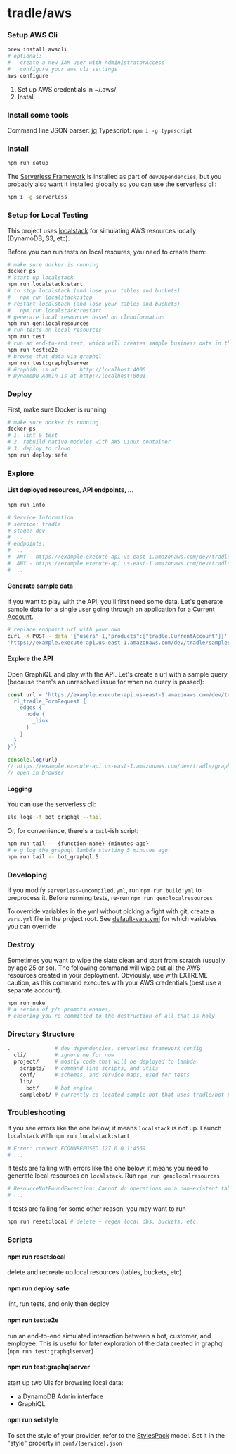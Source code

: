 
# tradle/aws

### Setup AWS Cli

```sh
brew install awscli
# optional:
#   create a new IAM user with AdministratorAccess
#   configure your aws cli settings
aws configure
```

1. Set up AWS credentials in ~/.aws/
2. Install 

### Install some tools

Command line JSON parser: [jq](https://stedolan.github.io/jq/download/)
Typescript: `npm i -g typescript`

### Install

```sh
npm run setup
```

The [Serverless Framework](https://github.com/serverless/serverless) is installed as part of `devDependencies`, but you probably also want it installed globally so you can use the serverless cli:

```sh
npm i -g serverless
```

### Setup for Local Testing

This project uses [localstack](https://github.com/localstack/localstack) for simulating AWS resources locally (DynamoDB, S3, etc).

Before you can run tests on local resoures, you need to create them:

```sh
# make sure docker is running
docker ps
# start up localstack
npm run localstack:start
# to stop localstack (and lose your tables and buckets)
#   npm run localstack:stop
# restart localstack (and lose your tables and buckets)
#   npm run localstack:restart
# generate local resources based on cloudformation
npm run gen:localresources
# run tests on local resources
npm run test
# run an end-to-end test, which will creates sample business data in the process
npm run test:e2e
# browse that data via graphql
npm run test:graphqlserver
# GraphiQL is at       http://localhost:4000
# DynamoDB Admin is at http://localhost:8001
```

### Deploy

First, make sure Docker is running

```sh
# make sure docker is running
docker ps
# 1. lint & test
# 2. rebuild native modules with AWS Linux container
# 3. deploy to cloud
npm run deploy:safe
```

### Explore

#### List deployed resources, API endpoints, ...

```sh
npm run info

# Service Information
# service: tradle
# stage: dev
# ...
# endpoints:
#  ..
#  ANY - https://example.execute-api.us-east-1.amazonaws.com/dev/tradle/graphql
#  ANY - https://example.execute-api.us-east-1.amazonaws.com/dev/tradle/samples
#  ..
```

#### Generate sample data

If you want to play with the API, you'll first need some data. Let's generate sample data for a single user going through an application for a [Current Account](https://github.com/tradle/custom-models/blob/master/models/tradle.CurrentAccount.json).

```sh
# replace endpoint url with your own
curl -X POST --data '{"users":1,"products":["tradle.CurrentAccount"]}' \
'https://example.execute-api.us-east-1.amazonaws.com/dev/tradle/samples'
```

#### Explore the API

Open GraphiQL and play with the API. Let's create a url with a sample query (because there's an unresolved issue for when no query is passed):

```js
const url = 'https://example.execute-api.us-east-1.amazonaws.com/dev/tradle/graphql?query=' + encodeURIComponent(`{
  rl_tradle_FormRequest {
    edges {
      node {
        _link
      }
    }
  }
}`)

console.log(url)
// https://example.execute-api.us-east-1.amazonaws.com/dev/tradle/graphql?query=%7B%0A%20%20rl_tradle_FormRequest%20%7B%0A%20%20%20%20edges%20%7B%0A%20%20%20%20%20%20node%20%7B%0A%20%20%20%20%20%20%20%20_link%0A%20%20%20%20%20%20%7D%0A%20%20%20%20%7D%0A%20%20%7D%0A%7D
// open in browser
```

#### Logging

You can use the serverless cli:

```sh
sls logs -f bot_graphql --tail
```

Or, for convenience, there's a `tail`-ish script:

```sh
npm run tail -- {function-name} {minutes-ago}
# e.g log the graphql lambda starting 5 minutes ago:
npm run tail -- bot_graphql 5
```

### Developing

If you modify `serverless-uncompiled.yml`, run `npm run build:yml` to preprocess it. Before running tests, re-run `npm run gen:localresources`

To override variables in the yml without picking a fight with git, create a `vars.yml` file in the project root. See [default-vars.yml](./default-vars.yml) for which variables you can override

### Destroy

Sometimes you want to wipe the slate clean and start from scratch (usually by age 25 or so). The following command will wipe out all the AWS resources created in your deployment. Obviously, use with EXTREME caution, as this command executes with your AWS credentials (best use a separate account).

```sh
npm run nuke
# a series of y/n prompts ensues, 
# ensuring you're committed to the destruction of all that is holy
```

### Directory Structure

```sh
.              # dev dependencies, serverless framework config
  cli/         # ignore me for now
  project/     # mostly code that will be deployed to lambda
    scripts/   # command line scripts, and utils
    conf/      # schemas, and service maps, used for tests
    lib/
      bot/     # bot engine
    samplebot/ # currently co-located sample bot that uses tradle/bot-products#modeled
```

### Troubleshooting

If you see errors like the one below, it means `localstack` is not up. Launch `localstack` with `npm run localstack:start`

```sh
# Error: connect ECONNREFUSED 127.0.0.1:4569
# ...
```

If tests are failing with errors like the one below, it means you need to generate local resources on `localstack`. Run `npm run gen:localresources`

```sh
# ResourceNotFoundException: Cannot do operations on a non-existent table
# ...
```

If tests are failing for some other reason, you may want to run
```sh
npm run reset:local # delete + regen local dbs, buckets, etc.
```

### Scripts

#### npm run reset:local

delete and recreate up local resources (tables, buckets, etc)

#### npm run deploy:safe

lint, run tests, and only then deploy

#### npm run test:e2e

run an end-to-end simulated interaction between a bot, customer, and employee. This is useful for later exploration of the data created in graphql (`npm run test:graphqlserver`)

#### npm run test:graphqlserver

start up two UIs for browsing local data:
- a DynamoDB Admin interface
- GraphiQL

#### npm run setstyle

To set the style of your provider, refer to the [StylesPack](https://github.com/tradle/models/blob/master/models/tradle.StylesPack.json) model. Set it in the "style" property in `conf/{service}.json`
